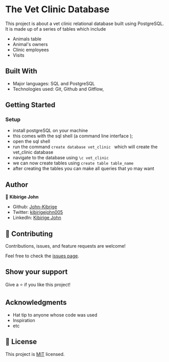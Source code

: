 # The Vet Clinic Database

This project is about a vet clinic relational database built using PostgreSQL. It is made up of a series of tables  which include 
- Animals table
- Animal's owners
- Clinic employees
- Visits

## Built With

- Major languages: SQL and PostgreSQL
- Technologies used: Git, Github and Gitflow,

## Getting Started

### Setup
- install postgreSQL on your machine 
- this comes with the sql shell (a command line interface );
- open the sql shell
- run the command ```create database vet_clinic ``` which will create the vet_clinic database
- navigate to the database using  ```\c vet_clinic ```
- we can now create tables using  ``` create table table_name ```
- after creating the tables you can make all queries that yo may want 


## Author

👤 **Kibirige John**

- Github: [John-Kibrige](https://github.com/John-Kibirige)
- Twitter: [kibirigejohn005](https://twitter.com/kibirigejohn005)
- LinkedIn: [Kibirige John](https://www.linkedin.com/in/kibirigejohn/)

## 🤝 Contributing

Contributions, issues, and feature requests are welcome!

Feel free to check the [issues page](https://github.com/John-Kibirige/vet-clinic-database/issues).

## Show your support

Give a ⭐️ if you like this project!

## Acknowledgments

- Hat tip to anyone whose code was used
- Inspiration
- etc

## 📝 License

This project is [MIT](./MIT.md) licensed.
